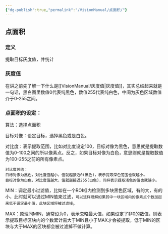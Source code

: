 ```yaml
---
{"dg-publish":true,"permalink":"/VisionManual/点面积/"}
---
```


## 点面积

### 定义
提取目标灰度值，并统计

### 灰度值
在讲之前先了解一下什么是[[VisionManual/灰度值\|灰度值]]，其实总结起来就是一句话，黑白图里数值0代表纯黑色，数值255代表纯白色，中间为灰色区域数值介于0-255之间。
### 点面积的设定：
算法：选择点面积

目标对像：设定目标，选择黑色或是白色。

对比度：表示提取范围，比如对比度设定100，目标对像为黑色，意思就是提取数值为0-100之间的所以像素点。反之，如果目标对像为白色，意思则就是提取数值为100-255之前的所有像素点。

	对比度总结：
	目标对像为黑色，对比度值越小，值就越接近0(黑色)，表示提取深色范围也就越小。
	目标对像为白色，对比度值越大，值就越接近255(白色)，同样表示提取浅色的值也就越小。


MIN：调定最小过滤值，比如在一个ROI框内检测到多块黑色区域，有的大，有的小，此时就可以通过MIN值来过滤，`可以这样理解如果其中一块区域内的像素点个数加起来低于设定最小值，此块区域将被过滤掉`。

MAX：原理同MIN，通常设为0，表示忽略最大值，如果设定了非0的数值，则表示提取目标区块内的个数累计需大于MIN且小于MAX才会被提取，低于MIN的区块与大于MAX的区块都会被过滤掉不做计算。

